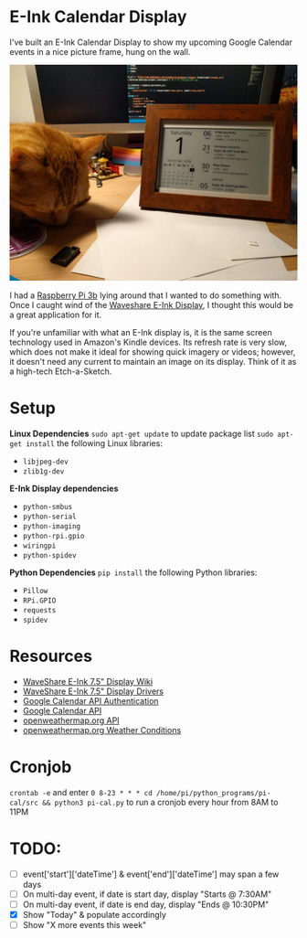 # E-Ink Calendar Display
I've built an E-Ink Calendar Display to show my upcoming Google Calendar events in a nice picture frame, hung on the wall.

![Chicken cat helping me with the Raspberry Pi E-Ink Calendar Display](./docs/chicken_calendar.jpg)

I had a [Raspberry Pi 3b](https://www.raspberrypi.org/products/raspberry-pi-3-model-b/) lying around that I wanted to do something with. Once I caught wind of the [Waveshare E-Ink Display](https://www.waveshare.com/7.5inch-e-paper-hat.htm), I thought this would be a great application for it.

If you're unfamiliar with what an E-Ink display is, it is the same screen technology used in Amazon's Kindle devices. Its refresh rate is very slow, which does not make it ideal for showing quick imagery or videos; however, it doesn't need any current to maintain an image on its display. Think of it as a high-tech Etch-a-Sketch.

# Setup
**Linux Dependencies**
`sudo apt-get update` to update package list
`sudo apt-get install` the following Linux libraries:
* `libjpeg-dev`
* `zlib1g-dev`

**E-Ink Display dependencies**
- `python-smbus`
- `python-serial`
- `python-imaging`
- `python-rpi.gpio`
- `wiringpi`
- `python-spidev`

**Python Dependencies**
`pip install` the following Python libraries:
- `Pillow`
- `RPi.GPIO`
- `requests`
- `spidev`

# Resources
* [WaveShare E-Ink 7.5" Display Wiki](https://www.waveshare.com/wiki/7.5inch_e-Paper_HAT)
* [WaveShare E-Ink 7.5" Display Drivers](https://www.waveshare.com/wiki/Pioneer600#Libraries_Installation_for_RPi)
* [Google Calendar API Authentication](https://developers.google.com/identity/protocols/OAuth2ForDevices#allowedscopes)
* [Google Calendar API](https://developers.google.com/calendar/v3/reference/events/list?apix_params=%7B%22calendarId%22%3A%22lkopeh0sr1m9svqcggd0pms2ug%40group.calendar.google.com%22%2C%22orderBy%22%3A%22startTime%22%7D)
* [openweathermap.org API](https://openweathermap.org/current#list)
* [openweathermap.org Weather Conditions](https://openweathermap.org/weather-conditions)

# Cronjob
`crontab -e`
and enter
`0 8-23 * * * cd /home/pi/python_programs/pi-cal/src && python3 pi-cal.py`
to run a cronjob every hour from 8AM to 11PM

# TODO:
* [ ] event['start']['dateTime'] & event['end']['dateTime'] may span a few days
* [ ] On multi-day event, if date is start day, display "Starts @ 7:30AM"
* [ ] On multi-day event, if date is end day, display "Ends @ 10:30PM"
* [x] Show "Today" & populate accordingly
* [ ] Show "X more events this week"
